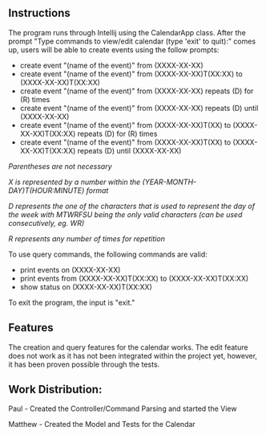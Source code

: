 ## Instructions 

The program runs through Intellij using the CalendarApp class. After the
prompt "Type commands to view/edit calendar (type 'exit' to quit):" comes
up, users will be able to create events using the follow prompts:

- create event "(name of the event)" from (XXXX-XX-XX)
- create event "(name of the event)" from (XXXX-XX-XX)T(XX:XX) to (XXXX-XX-XX)T(XX:XX)
- create event "(name of the event)" from (XXXX-XX-XX) repeats (D) for (R) times
- create event "(name of the event)" from (XXXX-XX-XX) repeats (D) until (XXXX-XX-XX)
- create event "(name of the event)" from (XXXX-XX-XX)T(XX) to (XXXX-XX-XX)T(XX:XX) repeats (D) for (R) times
- create event "(name of the event)" from (XXXX-XX-XX)T(XX) to (XXXX-XX-XX)T(XX:XX) repeats (D) until (XXXX-XX-XX)

*Parentheses are not necessary*

*X is represented by a number within the (YEAR-MONTH-DAY)T(HOUR:MINUTE) format*

*D represents the one of the characters that is used to represent the day of the week 
with MTWRFSU being the only valid characters (can be used consecutively, eg. WR)*

*R represents any number of times for repetition*

To use query commands, the following commands are valid:

- print events on (XXXX-XX-XX)
- print events from (XXXX-XX-XX)T(XX:XX) to (XXXX-XX-XX)T(XX:XX)
- show status on (XXXX-XX-XX)T(XX:XX)

To exit the program, the input is "exit."

## Features

The creation and query features for the calendar works. The edit feature does not work
as it has not been integrated within the project yet, however, it has been proven possible
through the tests.

## Work Distribution: 

Paul - Created the Controller/Command Parsing and started the View

Matthew - Created the Model and Tests for the Calendar
